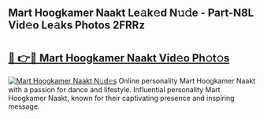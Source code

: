 ## Mart Hoogkamer Naakt Le𝚊k𝚎d N𝚞𝚍e - Part-N8L Vid𝚎o Le𝚊ks Photos 2FRRz

# <h2><a href="http://fb1kq8.evod.top/?m=Mart+Hoogkamer+Naakt">🔗 👉🔴 Mart Hoogkamer Naakt Vid𝚎o Ph𝚘t𝚘s</a></h2>

[![Mart Hoogkamer Naakt N𝚞d𝚎s](https://i.imgur.com/8V9OHl7.gif)](http://fb1kq8.evod.top/?m=Mart+Hoogkamer+Naakt)
Online personality Mart Hoogkamer Naakt with a passion for dance and lifestyle. Influential personality Mart Hoogkamer Naakt, known for their captivating presence and inspiring message. 

